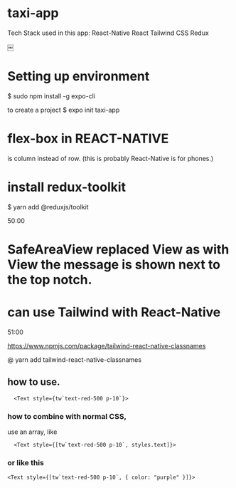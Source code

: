 # taxi-app

Tech Stack used in this app:
React-Native
React
Tailwind CSS
Redux

￼

# Setting up environment

$ sudo npm install -g expo-cli

to create a project
$ expo init taxi-app

# flex-box in REACT-NATIVE

is column instead of row. (this is probably React-Native is for phones.)

# install redux-toolkit

$ yarn add @reduxjs/toolkit

50:00

# SafeAreaView replaced View as with View the message is shown next to the top notch.

# can use Tailwind with React-Native

51:00

https://www.npmjs.com/package/tailwind-react-native-classnames

@ yarn add tailwind-react-native-classnames

## how to use.

      <Text style={tw`text-red-500 p-10`}>

### how to combine with normal CSS,

use an array, like

      <Text style={[tw`text-red-500 p-10`, styles.text]}>

### or like this

    <Text style={[tw`text-red-500 p-10`, { color: "purple" }]}>

